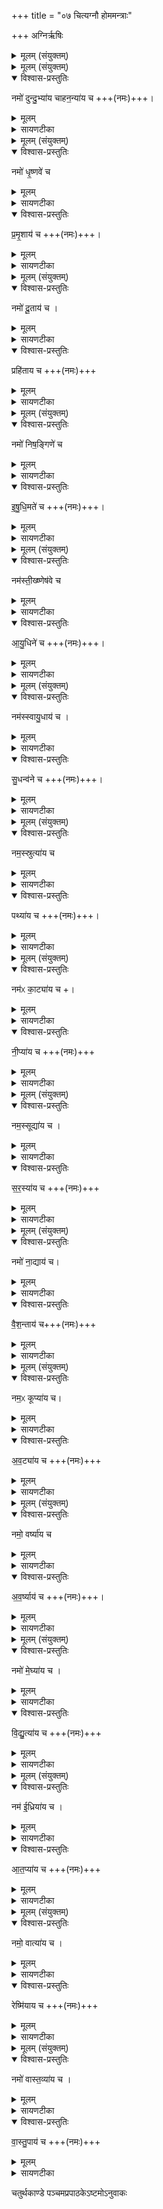 +++
title = "०७ चित्यग्नौ होममन्त्राः"

+++
अग्निर्ऋषिः
<details><summary>मूलम् (संयुक्तम्)</summary>

नमो॑ दुन्दु॒भ्या॑य चाहन॒न्या॑य च॒ नमो॑ धृ॒ष्णवे॑ च प्रमृ॒शाय॑ च॒ नमो॑ दू॒ताय॑ च॒ प्रहि॑ताय च॒ नमो॑ निष॒ङ्गिणे॑ चेषुधि॒मते॑ च॒ नम॑स्ती॒ख्ष्णेष॑वे चायु॒धिने॑ च॒ नम॑स्स्वायु॒धाय॑ च सु॒धन्व॑ने च॒ नम॒स्स्रुत्या॑य च॒ पथ्या॑य च॒ नम॑ᳵ का॒ट्या॑य च नी॒प्या॑य च॒ नम॒स्सूद्या॑य च सर॒स्या॑य च॒ नमो॑ ना॒द्याय॑ च वैश॒न्ताय॑ च [15]  नम॒ᳵ कूप्या॑य चाव॒ट्या॑य च॒ नमो॒ वर्ष्या॑य चाव॒र्ष्याय॑ च॒ नमो॑ मे॒घ्या॑य च विद्यु॒त्या॑य च॒ नम॑ ई॒ध्रिया॑य चात॒प्या॑य च॒ नमो॒ वात्या॑य च॒ रेष्मि॑याय च॒ नमो॑ वास्त॒व्या॑य च वास्तु॒पाय॑ च ॥ [16]  
</details>

<details><summary>मूलम् (संयुक्तम्)</summary>

नमो॑ दुन्दु॒भ्या॑य चाहन॒न्या॑य च ।  
</details>

<details open><summary>विश्वास-प्रस्तुतिः</summary>

नमो॑ दुन्दु॒भ्या॑य चाहन॒न्या॑य च +++(नमः)+++।  
</details>

<details><summary>मूलम्</summary>

नमो॑ दुन्दु॒भ्या॑य चाहन॒न्या॑य च +++(नमः)+++।  
</details>

<details><summary>सायणटीका</summary>

(अथ चतुर्थाष्टके पञ्चमप्रपाठके सप्तमोऽनुवाकः)।  
षष्ठेऽनुवाकि यान्यन्यतरतोनमस्काराणि यजूंष्युक्तानि तेभ्योऽन्यानि कानिचिद्यजूंषि सप्तमेऽभिधीयन्ते।  
तत्र विद्यमानानि षोडश यजूंष्याह— नमो दुन्दुभ्यायेति।  
दुन्दुभौ भेर्यां भवः शब्दो वुन्दुभ्यः।  
आहन्यते ताड्यतेऽनेत्याहननं दुन्दुभ्याघातार्थो दण्डस्तत्र ताडनरूपेणोत्पन्न आहनन्यः।   
</details>

<details><summary>मूलम् (संयुक्तम्)</summary>

नमो॑ धृ॒ष्णवे॑ च प्रमृ॒शाय॑ च ।  
</details>

<details open><summary>विश्वास-प्रस्तुतिः</summary>

नमो॑ धृ॒ष्णवे॑ च   
</details>

<details><summary>मूलम्</summary>

नमो॑ धृ॒ष्णवे॑ च   
</details>

<details><summary>सायणटीका</summary>

घृष्णुर्युद्धे पालयनरहितः।   
</details>

<details open><summary>विश्वास-प्रस्तुतिः</summary>

प्र॒मृ॒शाय॑ च  +++(नमः)+++।
</details>

<details><summary>मूलम्</summary>

प्र॒मृ॒शाय॑ च  +++(नमः)+++।
</details>

<details><summary>सायणटीका</summary>

प्रमृशः परसैन्यवृत्तान्तपरामर्षकः।   
</details>

<details><summary>मूलम् (संयुक्तम्)</summary>

नमो॑ दू॒ताय॑ च॒ प्रहि॑ताय च ।  
</details>

<details open><summary>विश्वास-प्रस्तुतिः</summary>

नमो॑ दू॒ताय॑ च ।  
</details>

<details><summary>मूलम्</summary>

नमो॑ दू॒ताय॑ च ।  
</details>

<details><summary>सायणटीका</summary>

दूतस्तद्वृत्तान्तज्ञापनकुशलः।   
</details>

<details open><summary>विश्वास-प्रस्तुतिः</summary>

प्रहि॑ताय च +++(नमः)+++
</details>

<details><summary>मूलम्</summary>

प्रहि॑ताय च +++(नमः)+++
</details>

<details><summary>सायणटीका</summary>

प्रहितः स्वामिना प्रेषितः पुरुषः।   
</details>

<details><summary>मूलम् (संयुक्तम्)</summary>

नमो॑ निष॒ङ्गिणे॑ चेषुधि॒मते॑ च ।  
</details>

<details open><summary>विश्वास-प्रस्तुतिः</summary>

नमो॑ निष॒ङ्गिणे॑ च
</details>

<details><summary>मूलम्</summary>

नमो॑ निष॒ङ्गिणे॑ च
</details>

<details><summary>सायणटीका</summary>

निषङ्गी खड्गयुक्तः।
</details>

<details open><summary>विश्वास-प्रस्तुतिः</summary>

इ॒षु॒धि॒मते॑ च +++(नमः)+++।  
</details>

<details><summary>मूलम्</summary>

इ॒षु॒धि॒मते॑ च +++(नमः)+++।  
</details>

<details><summary>सायणटीका</summary>

इषुधि मान्बाणाधारयुक्तः।   
</details>

<details><summary>मूलम् (संयुक्तम्)</summary>

नम॑स्ती॒ख्ष्णेष॑वे चायु॒धिने॑ च ।  
</details>

<details open><summary>विश्वास-प्रस्तुतिः</summary>

नम॑स्ती॒ख्ष्णेष॑वे च
</details>

<details><summary>मूलम्</summary>

नम॑स्ती॒ख्ष्णेष॑वे च
</details>

<details><summary>सायणटीका</summary>

तीक्ष्णा इषवो यस्यासौ तीक्ष्णेषुः।   
</details>

<details open><summary>विश्वास-प्रस्तुतिः</summary>

आ॒यु॒धिने॑ च +++(नमः)+++।  
</details>

<details><summary>मूलम्</summary>

आ॒यु॒धिने॑ च +++(नमः)+++।  
</details>

<details><summary>सायणटीका</summary>

बहून्यायुधानि यस्य सन्तीत्यायुधी।   
</details>

<details><summary>मूलम् (संयुक्तम्)</summary>

नम॑स्स्वायु॒धाय॑ च सु॒धन्व॑ने च  
</details>

<details open><summary>विश्वास-प्रस्तुतिः</summary>

नम॑स्स्वायु॒धाय॑ च ।
</details>

<details><summary>मूलम्</summary>

नम॑स्स्वायु॒धाय॑ च ।
</details>

<details><summary>सायणटीका</summary>

शोभनमायुधं त्रिशूलरूपं यस्यासौ स्वायुधः।   
</details>

<details open><summary>विश्वास-प्रस्तुतिः</summary>

सु॒धन्व॑ने च +++(नमः)+++।
</details>

<details><summary>मूलम्</summary>

सु॒धन्व॑ने च +++(नमः)+++।
</details>

<details><summary>सायणटीका</summary>

शोभनं धन्वपिनाकरूपं यस्यासौ सुधन्वा।   
</details>

<details><summary>मूलम् (संयुक्तम्)</summary>

नम॒स्स्रुत्या॑य च॒ पथ्या॑य च  ।  
</details>

<details open><summary>विश्वास-प्रस्तुतिः</summary>

नम॒स्स्रुत्या॑य च  
</details>

<details><summary>मूलम्</summary>

नम॒स्स्रुत्या॑य च  
</details>

<details><summary>सायणटीका</summary>

स्रुतिः पादसंचारमात्रयोग्यः क्षुद्रमार्गस्तमर्हतीति स्रुत्यः।   
</details>

<details open><summary>विश्वास-प्रस्तुतिः</summary>

पथ्या॑य च +++(नमः)+++।
</details>

<details><summary>मूलम्</summary>

पथ्या॑य च +++(नमः)+++।
</details>

<details><summary>सायणटीका</summary>

पन्या रथाश्वादिसंचारक्षमः प्रौढो मार्गस्तमर्हतीति पथ्यः।   
</details>

<details><summary>मूलम् (संयुक्तम्)</summary>

नम॑ᳵ का॒ट्या॑य च नी॒प्या॑य च ।  
 
</details>

<details open><summary>विश्वास-प्रस्तुतिः</summary>

नम॑ᳵ का॒ट्या॑य च +।  
</details>

<details><summary>मूलम्</summary>

नम॑ᳵ का॒ट्या॑य च +।  
</details>

<details><summary>सायणटीका</summary>

कुत्सितमटति जलमत्रेति काटोऽल्पप्रवाहयोग्यः कुल्याप्रदेशस्तत्र जलरूपेण भवः काट्यः।
</details>

<details open><summary>विश्वास-प्रस्तुतिः</summary>

नी॒प्या॑य च +++(नमः)+++
</details>

<details><summary>मूलम्</summary>

नी॒प्या॑य च +++(नमः)+++
</details>

<details><summary>सायणटीका</summary>

यस्मिंन्प्रदेशे पर्वताग्राज्जलं न्यग्भावेन पतति स प्रदेशो नीपस्तत्र जलरूपेणावस्थितो नीप्यः।   
</details>

<details><summary>मूलम् (संयुक्तम्)</summary>

नम॒स्सूद्या॑य च सर॒स्या॑य च  ।  
</details>

<details open><summary>विश्वास-प्रस्तुतिः</summary>

नम॒स्सूद्या॑य च ।  
</details>

<details><summary>मूलम्</summary>

नम॒स्सूद्या॑य च ।  
</details>

<details><summary>सायणटीका</summary>

सूदः कर्दमप्रदेशस्तत्रत्यजलरूपः सूद्यः।
</details>

<details open><summary>विश्वास-प्रस्तुतिः</summary>

स॒र॒स्या॑य च +++(नमः)+++
</details>

<details><summary>मूलम्</summary>

स॒र॒स्या॑य च +++(नमः)+++
</details>

<details><summary>सायणटीका</summary>

सरः प्रसिद्धं, तत्रत्य जलरूपः सरस्यः।   
</details>

<details><summary>मूलम् (संयुक्तम्)</summary>

नमो॑ ना॒द्याय॑ च वैश॒न्ताय॑    
</details>

<details open><summary>विश्वास-प्रस्तुतिः</summary>

नमो॑ ना॒द्याय॑ च।   
</details>

<details><summary>मूलम्</summary>

नमो॑ ना॒द्याय॑ च।   
</details>

<details><summary>सायणटीका</summary>

नदीगतजलरूपो नाद्यः।   
</details>

<details open><summary>विश्वास-प्रस्तुतिः</summary>

वै॒श॒न्ताय॑ च+++(नमः)+++
</details>

<details><summary>मूलम्</summary>

वै॒श॒न्ताय॑ च+++(नमः)+++
</details>

<details><summary>सायणटीका</summary>

अल्पसरो वेशन्तस्तत्रत्यजलरूपो वैशन्तः।   
</details>

<details><summary>मूलम् (संयुक्तम्)</summary>

नम॒ᳵ कूप्या॑य चाव॒ट्या॑य च  ।  
</details>

<details open><summary>विश्वास-प्रस्तुतिः</summary>

नम॒ᳵ कूप्या॑य च।  
</details>

<details><summary>मूलम्</summary>

नम॒ᳵ कूप्या॑य च।  
</details>

<details><summary>सायणटीका</summary>

कूपस्थजलरूपः कूप्यः।   
</details>

<details open><summary>विश्वास-प्रस्तुतिः</summary>

अ॒व॒ट्या॑य च +++(नमः)+++
</details>

<details><summary>मूलम्</summary>

अ॒व॒ट्या॑य च +++(नमः)+++
</details>

<details><summary>सायणटीका</summary>

अवटस्थजलरूपोऽवट्यः।   
</details>

<details><summary>मूलम् (संयुक्तम्)</summary>

नमो॒  वर्ष्या॑य चाव॒र्ष्याय॑ च ।  
 
</details>

<details open><summary>विश्वास-प्रस्तुतिः</summary>

नमो॒  वर्ष्या॑य च
</details>

<details><summary>मूलम्</summary>

नमो॒  वर्ष्या॑य च
</details>

<details><summary>सायणटीका</summary>

वर्षजलरूपो  
२१२९ वर्ष्पः।   
</details>

<details open><summary>विश्वास-प्रस्तुतिः</summary>

अ॒व॒र्ष्याय॑ च +++(नमः)+++।  
</details>

<details><summary>मूलम्</summary>

अ॒व॒र्ष्याय॑ च +++(नमः)+++।  
</details>

<details><summary>सायणटीका</summary>

वर्षनिरपेक्षजलरूपोऽवर्ष्यः।   
</details>

<details><summary>मूलम् (संयुक्तम्)</summary>

नमो॑ मे॒घ्या॑य च विद्यु॒त्या॑य च  ।  
</details>

<details open><summary>विश्वास-प्रस्तुतिः</summary>

नमो॑ मे॒घ्या॑य च ।  
</details>

<details><summary>मूलम्</summary>

नमो॑ मे॒घ्या॑य च ।  
</details>

<details><summary>सायणटीका</summary>

मेघेषु स्थितो मेघ्र्यः ।   
</details>

<details open><summary>विश्वास-प्रस्तुतिः</summary>

वि॒द्यु॒त्या॑य च +++(नमः)+++
</details>

<details><summary>मूलम्</summary>

वि॒द्यु॒त्या॑य च +++(नमः)+++
</details>

<details><summary>सायणटीका</summary>

विद्युता सह चरतीति विद्युत्यः।   
</details>

<details><summary>मूलम् (संयुक्तम्)</summary>

नम॑ ई॒ध्रिया॑य चात॒प्या॑य च  ।  
</details>

<details open><summary>विश्वास-प्रस्तुतिः</summary>

नम॑ ई॒ध्रिया॑य च ।  
</details>

<details><summary>मूलम्</summary>

नम॑ ई॒ध्रिया॑य च ।  
</details>

<details><summary>सायणटीका</summary>

ईध्रं निर्मलत्वेन दीप्यमानं शरदभ्नं तत्र भव ईध्रियः।   
</details>

<details open><summary>विश्वास-प्रस्तुतिः</summary>

आ॒त॒प्या॑य च +++(नमः)+++
</details>

<details><summary>मूलम्</summary>

आ॒त॒प्या॑य च +++(नमः)+++
</details>

<details><summary>सायणटीका</summary>

आतपेन सह दृष्ट आतप्यः।   
</details>

<details><summary>मूलम् (संयुक्तम्)</summary>

नमो॒  वात्या॑य च॒ रेष्मि॑याय च    
</details>

<details open><summary>विश्वास-प्रस्तुतिः</summary>

नमो॒  वात्या॑य च ।  
</details>

<details><summary>मूलम्</summary>

नमो॒  वात्या॑य च ।  
</details>

<details><summary>सायणटीका</summary>

वातेन सह वृष्टो वात्यः।   
</details>

<details open><summary>विश्वास-प्रस्तुतिः</summary>

रेष्मि॑याय च +++(नमः)+++
</details>

<details><summary>मूलम्</summary>

रेष्मि॑याय च +++(नमः)+++
</details>

<details><summary>सायणटीका</summary>

रिष्यन्ति विनश्यन्ति भूतान्यत्रेति रेष्भः प्रलयकालस्तत्र भवः शर्करापाषाणादिसहितो वृष्टिजलविशेषो रेष्मियः।  
</details>

<details><summary>मूलम् (संयुक्तम्)</summary>

नमो॑ वास्त॒व्या॑य च वास्तु॒पाय॑ च ।   
</details>

<details open><summary>विश्वास-प्रस्तुतिः</summary>

नमो॑ वास्त॒व्या॑य च ।   
</details>

<details><summary>मूलम्</summary>

नमो॑ वास्त॒व्या॑य च ।   
</details>

<details><summary>सायणटीका</summary>

वस्तु धनं(न)गवाश्वदिपदार्थरूपं तत्र तत्कार्यरूपेणवास्थितो वास्तव्यः।  
</details>

<details open><summary>विश्वास-प्रस्तुतिः</summary>

वा॒स्तु॒पाय॑ च  +++(नमः)+++
</details>

<details><summary>मूलम्</summary>

वा॒स्तु॒पाय॑ च  +++(नमः)+++
</details>

<details><summary>सायणटीका</summary>

गृहनिर्माणार्था भूमिर्वास्तु तत्पालको वास्तुपः॥

इति श्रीमत्सायणाचार्यविरचिते माधवीये वेदार्थप्रकाशे कृष्णयजुर्वेदीयतैत्तिरीयसंहिताभाष्ये चतुर्थकाण्डे पञ्चमप्रपाठके सप्तमोऽनुवाकः॥  ७ ॥
</details>

चतुर्थकाण्डे पञ्चमप्रपाठकेऽष्टमोऽनुवाकः
